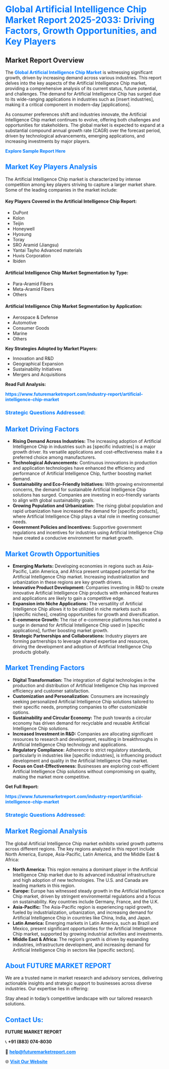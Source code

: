 <h1 style="color: #007BFF;">Global Artificial Intelligence Chip Market Report 2025-2033: Driving Factors, Growth Opportunities, and Key Players</h1>

<section id="overview">
<h2>Market Report Overview</h2>
<p>The <a href="https://www.futuremarketreport.com/industry-report/artificial-intelligence-chip-market" style="color: #007BFF; text-decoration: none;"><strong>Global Artificial Intelligence Chip Market</strong></a> is witnessing significant growth, driven by increasing demand across various industries. This report delves into the key aspects of the Artificial Intelligence Chip market, providing a comprehensive analysis of its current status, future potential, and challenges. The demand for Artificial Intelligence Chip has surged due to its wide-ranging applications in industries such as [insert industries], making it a critical component in modern-day [applications].</p>
<p>As consumer preferences shift and industries innovate, the Artificial Intelligence Chip market continues to evolve, offering both challenges and opportunities for stakeholders. The global market is expected to expand at a substantial compound annual growth rate (CAGR) over the forecast period, driven by technological advancements, emerging applications, and increasing investments by major players.</p>
</section>

<section id="overview">
<p><a href="https://www.futuremarketreport.com/request-sample/reportId=36945" style="color: #007BFF; text-decoration: none;"><strong>Explore Sample Report Here</strong></a></p>
</section>

<section id="key-players">
<h2 style="color: #007BFF;">Market Key Players Analysis</h2>
<p>The Artificial Intelligence Chip market is characterized by intense competition among key players striving to capture a larger market share. Some of the leading companies in the market include:</p>
<h4>Key Players Covered in the Artificial Intelligence Chip Report:</h4>
<ul><li>DuPont</li><li>Kolon</li><li>Teijin</li><li>Honeywell</li><li>Hyosung</li><li>Toray</li><li>SRO Aramid (Jiangsu)</li><li>Yantai Tayho Advanced materials</li><li>Huvis Corporation</li><li>Ibiden</li></ul>
<h4>Artificial Intelligence Chip Market Segmentation by Type:</h4>
<ul><li>Para-Aramid Fibers</li><li>Meta-Aramid Fibers</li><li>Others</li></ul>

<h4>Artificial Intelligence Chip Market Segmentation by Application:</h4>
<ul><li>Aerospace &amp; Defense</li><li>Automotive</li><li>Consumer Goods</li><li>Marine</li><li>Others</li></ul>
<p><strong>Key Strategies Adopted by Market Players:</strong></p>
<ul>
<li>Innovation and R&D</li>
<li>Geographical Expansion</li>
<li>Sustainability Initiatives</li>
<li>Mergers and Acquisitions</li>
</ul>
</section>

<section>
<p><strong>Read Full Analysis: </strong></p><a href="https://www.futuremarketreport.com/industry-report/artificial-intelligence-chip-market" style="color: #007BFF; text-decoration: none;"><strong>https://www.futuremarketreport.com/industry-report/artificial-intelligence-chip-market</strong></a>
<h3 style="color: #007BFF;">Strategic Questions Addressed:</h3>
</section>

<section id="driving-factors">
<h2 style="color: #007BFF;">Market Driving Factors</h2>
<ul>
<li><strong>Rising Demand Across Industries:</strong> The increasing adoption of Artificial Intelligence Chip in industries such as [specific industries] is a major growth driver. Its versatile applications and cost-effectiveness make it a preferred choice among manufacturers.</li>
<li><strong>Technological Advancements:</strong> Continuous innovations in production and application technologies have enhanced the efficiency and performance of Artificial Intelligence Chip, further boosting market demand.</li>
<li><strong>Sustainability and Eco-Friendly Initiatives:</strong> With growing environmental concerns, the demand for sustainable Artificial Intelligence Chip solutions has surged. Companies are investing in eco-friendly variants to align with global sustainability goals.</li>
<li><strong>Growing Population and Urbanization:</strong> The rising global population and rapid urbanization have increased the demand for [specific products], where Artificial Intelligence Chip plays a vital role in meeting consumer needs.</li>
<li><strong>Government Policies and Incentives:</strong> Supportive government regulations and incentives for industries using Artificial Intelligence Chip have created a conducive environment for market growth.</li>
</ul>
</section>

<section id="growth-opportunities">
<h2 style="color: #007BFF;">Market Growth Opportunities</h2>
<ul>
<li><strong>Emerging Markets:</strong> Developing economies in regions such as Asia-Pacific, Latin America, and Africa present untapped potential for the Artificial Intelligence Chip market. Increasing industrialization and urbanization in these regions are key growth drivers.</li>
<li><strong>Innovative Product Development:</strong> Companies investing in R&D to create innovative Artificial Intelligence Chip products with enhanced features and applications are likely to gain a competitive edge.</li>
<li><strong>Expansion into Niche Applications:</strong> The versatility of Artificial Intelligence Chip allows it to be utilized in niche markets such as [specific niches], creating opportunities for growth and diversification.</li>
<li><strong>E-commerce Growth:</strong> The rise of e-commerce platforms has created a surge in demand for Artificial Intelligence Chip used in [specific applications], further boosting market growth.</li>
<li><strong>Strategic Partnerships and Collaborations:</strong> Industry players are forming partnerships to leverage shared expertise and resources, driving the development and adoption of Artificial Intelligence Chip products globally.</li>
</ul>
</section>

<section id="trending-factors">
<h2 style="color: #007BFF;">Market Trending Factors</h2>
<ul>
<li><strong>Digital Transformation:</strong> The integration of digital technologies in the production and distribution of Artificial Intelligence Chip has improved efficiency and customer satisfaction.</li>
<li><strong>Customization and Personalization:</strong> Consumers are increasingly seeking personalized Artificial Intelligence Chip solutions tailored to their specific needs, prompting companies to offer customizable options.</li>
<li><strong>Sustainability and Circular Economy:</strong> The push towards a circular economy has driven demand for recyclable and reusable Artificial Intelligence Chip solutions.</li>
<li><strong>Increased Investment in R&D:</strong> Companies are allocating significant resources to research and development, resulting in breakthroughs in Artificial Intelligence Chip technology and applications.</li>
<li><strong>Regulatory Compliance:</strong> Adherence to strict regulatory standards, particularly in industries like [specific industries], is influencing product development and quality in the Artificial Intelligence Chip market.</li>
<li><strong>Focus on Cost-Effectiveness:</strong> Businesses are exploring cost-efficient Artificial Intelligence Chip solutions without compromising on quality, making the market more competitive.</li>
</ul>
</section>

<section>
<p><strong>Get Full Report: </strong></p><a href="https://www.futuremarketreport.com/industry-report/artificial-intelligence-chip-market" style="color: #007BFF; text-decoration: none;"><strong>https://www.futuremarketreport.com/industry-report/artificial-intelligence-chip-market</strong></a>
<h3 style="color: #007BFF;">Strategic Questions Addressed:</h3>
</section>


<section id="regional-analysis">
<h2 style="color: #007BFF;">Market Regional Analysis</h2>
<p>The global Artificial Intelligence Chip market exhibits varied growth patterns across different regions. The key regions analyzed in this report include North America, Europe, Asia-Pacific, Latin America, and the Middle East & Africa:</p>
<ul>
<li><strong>North America:</strong> This region remains a dominant player in the Artificial Intelligence Chip market due to its advanced industrial infrastructure and high adoption of new technologies. The U.S. and Canada are leading markets in this region.</li>
<li><strong>Europe:</strong> Europe has witnessed steady growth in the Artificial Intelligence Chip market, driven by stringent environmental regulations and a focus on sustainability. Key countries include Germany, France, and the U.K.</li>
<li><strong>Asia-Pacific:</strong> The Asia-Pacific region is experiencing rapid growth, fueled by industrialization, urbanization, and increasing demand for Artificial Intelligence Chip in countries like China, India, and Japan.</li>
<li><strong>Latin America:</strong> Emerging markets in Latin America, such as Brazil and Mexico, present significant opportunities for the Artificial Intelligence Chip market, supported by growing industrial activities and investments.</li>
<li><strong>Middle East & Africa:</strong> The region’s growth is driven by expanding industries, infrastructure development, and increasing demand for Artificial Intelligence Chip in sectors like [specific sectors].</li>
</ul>
</section>

<footer>
<h2 style="color: #007BFF;">About FUTURE MARKET REPORT</h2>
<p>We are a trusted name in market research and advisory services, delivering actionable insights and strategic support to businesses across diverse industries. Our expertise lies in offering:</p>

<p>Stay ahead in today’s competitive landscape with our tailored research solutions.</p>

<h2 style="color: #007BFF;">Contact Us:</h2>
<p><strong>FUTURE MARKET REPORT</strong></p>
<p>📞 <strong>+91 (883) 074-8030</strong></p>
<p>📧 <strong><a href="mailto:help@futuremarketreport.com" style="color: #007BFF;">help@futuremarketreport.com</a></strong></p>
<p>🌐 <strong><a href="https://www.futuremarketreport.com/" style="color: #007BFF;">Visit Our Website</a></strong></p>
</footer>